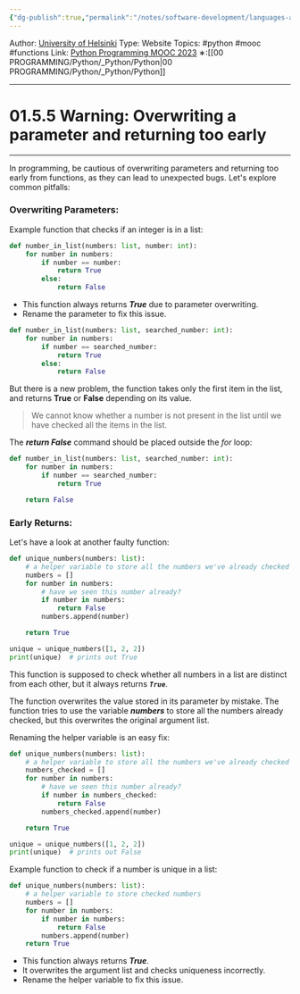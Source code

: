 ```yaml
---
{"dg-publish":true,"permalink":"/notes/software-development/languages-and-frameworks/python/0-python-programming-mooc/introduction/part-5/01-more-lists/01-5-5-overwriting-a-parameter-and-returning-too-early/","created":"2025-07-13T15:25:01.078+08:00"}
---
```


Author: [University of Helsinki](https://programming-23.mooc.fi/)
Type: Website
Topics: #python #mooc #functions 
Link: [Python Programming MOOC 2023](https://programming-23.mooc.fi/)
∗:[[00 PROGRAMMING/Python/_Python/Python\|00 PROGRAMMING/Python/_Python/Python]] 

---
# 01.5.5  Warning: Overwriting a parameter and returning too early

--- 
In programming, be cautious of overwriting parameters and returning too early from functions, as they can lead to unexpected bugs. Let's explore common pitfalls:

### Overwriting Parameters:

Example function that checks if an integer is in a list:

```python
def number_in_list(numbers: list, number: int):
    for number in numbers:
        if number == number:
            return True
        else:
            return False

```

- This function always returns ___True___ due to parameter overwriting.
- Rename the parameter to fix this issue.
```python
def number_in_list(numbers: list, searched_number: int):
    for number in numbers:
        if number == searched_number:
            return True
        else:
            return False
```
But there is a new problem, the function takes only the first item in the list,
and returns __True__ or __False__ depending on its value.
> We cannot know whether a number is not present in the list until we have checked all the items in the list.

The ___return False___ command should be placed outside the _for_ loop:
```python
def number_in_list(numbers: list, searched_number: int):
    for number in numbers:
        if number == searched_number:
            return True

    return False
```
### Early Returns:

Let's have a look at another faulty function:

```python
def unique_numbers(numbers: list):
    # a helper variable to store all the numbers we've already checked
    numbers = []
    for number in numbers:
        # have we seen this number already?
        if number in numbers:
            return False
        numbers.append(number)

    return True

unique = unique_numbers([1, 2, 2])
print(unique)  # prints out True
```
This function is supposed to check whether all numbers in a list are distinct from each other, but it always returns ___`True`___.

The function overwrites the value stored in its parameter by mistake.
The function tries to use the variable ___numbers___ to store all the numbers already checked, but this overwrites the original argument list.

Renaming the helper variable is an easy fix:
```python
def unique_numbers(numbers: list):
    # a helper variable to store all the numbers we've already checked
    numbers_checked = []
    for number in numbers:
        # have we seen this number already?
        if number in numbers_checked:
            return False
        numbers_checked.append(number)

    return True

unique = unique_numbers([1, 2, 2])
print(unique)  # prints out False
```


Example function to check if a number is unique in a list:

```python
def unique_numbers(numbers: list):
    # a helper variable to store checked numbers
    numbers = []
    for number in numbers:
        if number in numbers:
            return False
        numbers.append(number)
    return True

```

- This function always returns ___True___.
- It overwrites the argument list and checks uniqueness incorrectly.
- Rename the helper variable to fix this issue.